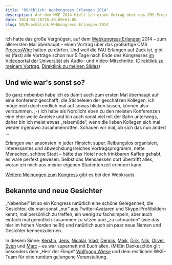 ```yaml
---
title: "Rückblick: Webkongress Erlangen 2014"
description: Auf dem WKE 2014 hielt ich einen Votrag über das CMS Processwire
date: 2014-03-26T16:49:00+01:00
slug: 50/Rueckblick-Webkongress-Erlangen-2014
---
```


Ich hatte das große Vergnügen, auf dem [Webkongress Erlangen](http://webkongress.fau.de) 2014 – zum allerersten Mal überhaupt – einen Vortrag über das großartige CMS [ProcessWire](http://processwire.com) halten zu dürfen. Und weil die FAU Erlangen auf Zack ist, gibt es (fast) alle Vorträge schon nur 5 Tage nach Ende des Kongresses [im Videoportal der Universität](http://www.video.uni-erlangen.de/course/id/263.html) als Audio- und Video-Mitschnitte. ([Direktlink zu meinem Vortrag](http://www.video.uni-erlangen.de/clip/id/3690.html), [Direktlink zu meinen Slides](https://speakerdeck.com/yellowled/processwire-ein-cms-voller-freiheiten))

## Und wie war's sonst so?

So ganz nebenbei habe ich es damit auch zum ersten Mal überhaupt auf eine Konferenz geschafft, die Sticheleien der geschätzen Kollegen, ich möge mich doch endlich mal auf sowas blicken lassen, können also verstummen. ;-) Ich habe als Nordlicht eben zu den meisten Konferenzen eine eher weite Anreise und bin auch sonst viel mit der Bahn unterwegs, daher bin ich meist etwas „reisemüde“, wenn die lieben Kollegen sich mal wieder irgendwo zusammenrotten. Schauen wir mal, ob sich das nun ändert …

Erlangen war ansonsten in jeder Hinsicht super. Reibungslos organisiert, interessantes und abwechslungsreiches Vortragsprogramm, nette Menschen, schöne Stadt – hätte das Hotel noch trinkbaren Kaffee gehabt, es wäre perfekt gewesen. Selbst das Mensaessen dort übertrifft alles, woran ich mich aus meiner eigenen Studentenzeit erinnern kann.

[Weitere Meinungen zum Kongress](http://webkrauts.de/artikel/2014/gruesse-vom-webkongress-erlangen-2014) gibt es bei den Webkrauts.

## Bekannte und neue Gesichter

„Nebenbei“ ist so ein Kongress natürlich eine schöne Gelegenheit, die Gesichter, die man sonst „nur“ aus Twitter-Avataren und Skype-Profilbildern kennt, mal persönlich zu treffen, ein wenig zu fachsimpeln, aber auch einfach mal gemütlich zusammen zu sitzen und „zu schnacken“ (wie das hier im hohen Norden heißt) und natürlich auch ein paar neue Namen und Gesichter kennenzulernen.

In diesem Sinne: [Kerstin](https://twitter.com/kprobiesch), [Jens](https://twitter.com/flocke), [Nicolai](https://twitter.com/textformer), [Vlad](https://twitter.com/vlad_perun), [Dennis](https://twitter.com/pixelbande), [Maik](https://twitter.com/fernmuendlich), [Dirk](https://twitter.com/djesse), [Nils](https://twitter.com/pookerman), [Oliver](https://twitter.com/mindeffects), [Sven](https://twitter.com/maddesigns) und [Marc](https://twitter.com/mademyday) – es war supernett mit Euch allen. (M)Ein Dankeschön gilt besonders dem „Herr der Fliege“ [Wolfgang Wiese](https://twitter.com/xwolf) und dem restlichen WKE-Team für eine rundum gelungene Veranstaltung.
